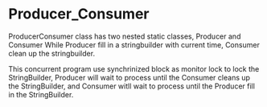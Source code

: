 # Producer_Consumer

 ProducerConsumer class has two nested static classes, Producer and Consumer
 While Producer fill in a stringbuilder with current time, Consumer clean
 up the stringbuilder.
 
 This concurrent program use synchrinized block as monitor lock to lock the 
 StringBuilder, Producer will wait to process until the Consumer cleans up the
 StringBuilder, and Consumer witll wait to process until the Producer fill
 in the StringBuilder.
 
